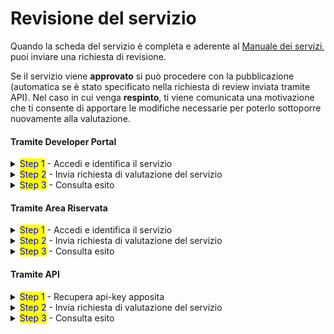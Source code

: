 # Revisione del servizio

Quando la scheda del servizio è completa e aderente al [Manuale dei servizi](https://app.gitbook.com/o/KXYtsf32WSKm6ga638R3/s/zcLztiq5qDSVw9rRjW7p/), puoi inviare una richiesta di revisione.&#x20;

Se il servizio viene **approvato** si può procedere con la pubblicazione (automatica se è stato specificato nella richiesta di review inviata tramite API). Nel caso in cui venga **respinto**, ti viene comunicata una motivazione che ti consente di apportare le modifiche necessarie per poterlo sottoporre nuovamente alla valutazione.

#### Tramite Developer Portal

<details>

<summary><mark style="color:blue;">Step 1</mark> - Accedi e identifica il servizio</summary>

1. [**Accedi**](https://developer.io.italia.it/) al Developer Portal;
2. Nella colonna sinistra, seleziona **“Servizi”**;
3. Nella lista dei tuoi servizi identifica il servizio che vuoi controllare e clicca sul box.

</details>

<details>

<summary><mark style="color:blue;">Step 2</mark> - Invia richiesta di valutazione del servizio</summary>

Prima di inviare la richiesta assicurati che il servizio sia completo e aderente al [Manuale dei servizi](https://app.gitbook.com/o/KXYtsf32WSKm6ga638R3/s/zcLztiq5qDSVw9rRjW7p/).

1. Scorri la scheda servizio fino in fondo;
2. Nel box "Go Live!" clicca sul bottone "Pubblica Servizio".

Se il bottone non è abilitato significa che la scheda del servizio non è completamente compilata: controlla di aver inserito almeno tutti i dati obbligatori.

</details>

<details>

<summary><mark style="color:blue;">Step 3</mark> - Consulta esito</summary>

1. Entra di nuovo nel Developer Portal e cerca la scheda del servizio;
2. In alto troverai un box informativo con l'indicazione dello [stato del servizio](stato-del-servizio.md).

🟢 Se il servizio è stato **approvato**, è stato anche pubblicato. Sarà visibile in App IO entro qualche ora.

🔴 Se il servizio è stato **respinto**, scorri fino alla fine della pagina, dove puoi trovare la motivazione. Correggi il servizio nelle modalità indicate, per poi sottoporlo nuovamente alla valutazione.

</details>

#### Tramite Area Riservata

<details>

<summary><mark style="color:blue;">Step 1</mark> - Accedi e identifica il servizio</summary>

1. [**Accedi**](https://selfcare.pagopa.it/) all'Area Riservata;
2. Seleziona l'ente per il quale vuoi operare dalla lista che ti viene mostrata;
3. Tra i prodotti attivi cerca App IO e clicca sul box relativo;
4. Nella colonna sinistra, seleziona "**Servizi**";
5. Nella lista dei tuoi servizi identifica il servizio che vuoi controllare e clicca sul box per vederne il dettaglio.

</details>

<details>

<summary><mark style="color:blue;">Step 2</mark> - Invia richiesta di valutazione del servizio</summary>

Prima di inviare la richiesta assicurati che il servizio sia completo e aderente al [Manuale dei servizi](https://app.gitbook.com/o/KXYtsf32WSKm6ga638R3/s/zcLztiq5qDSVw9rRjW7p/).

1. Clicca in alto sul pulsante **"Invia in revisione"**;&#x20;
2. Attendi che il servizio venga validato o meno da PagoPA S.p.A.

</details>

<details>

<summary><mark style="color:blue;">Step 3</mark> - Consulta esito</summary>

1. Entra di nuovo in Area Riservata e cerca la scheda del servizio;
2. Accanto al nome del servizio troverai un tag con l'indicazione dello [stato del servizio](stato-del-servizio.md);

🟢 Se il servizio è stato **approvato**, procedi a pubblicarlo cliccando sul pulsante **"Pubblica in app IO"**. Sarà visibile in App IO entro qualche ora.

🔴 Se il servizio è stato **respinto**, puoi trovare il motivo del rifiuto. Correggi il servizio nelle modalità indicate, per poi sottoporlo nuovamente alla valutazione.

</details>

#### Tramite API

<details>

<summary><mark style="color:blue;">Step 1</mark> - Recupera api-key apposita</summary>

Scopri che cos'è la [`chiave manage`](chiave-manage.md) e [come recuperarla](chiave-manage.md#recupera-la-chiave-manage).

</details>

<details>

<summary><mark style="color:blue;">Step 2</mark> - Invia richiesta di valutazione del servizio</summary>

1. Identifica e recupera l'id del servizio che vuoi sottomettere alla revisione;
2. Interroga l'API per [richiedere la revisione](../../api-e-specifiche/api-servizi/manage-service-request-review.md). Potrai scegliere di procedere con la pubblicazione automatica del servizio in caso di approvazione.

</details>

<details>

<summary><mark style="color:blue;">Step 3</mark> - Consulta esito</summary>

1. Interroga l'API di [lettura del dettaglio di un servizio](../../api-e-specifiche/api-servizi/manage-service-get.md);&#x20;
2. Consulta il campo `status.value` per conoscere l'esito della revisione;
3. Comprendi quali possono essere gli [stati del servizio](stato-del-servizio.md).

🟢  Se il servizio è in stato **`APPROVED`**, è pronto per essere attivato. Se hai scelto l'attivazione automatica, il servizio sarà già **`PUBLISHED`** (ovvero **attivato**)\


🔴 Se il servizio è in stato **`REJECTED`**:

1. Consulta `status.reason` per sapere perché è stato respinto;
2. Potrai correggere il servizio seguendo le indicazioni ricevute, per poi sottoporlo di nuovo.

</details>

